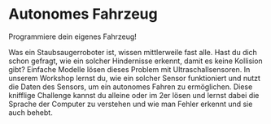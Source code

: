 # Autonomes Fahrzeug

﻿Programmiere dein eigenes Fahrzeug!

Was ein Staubsaugerroboter ist, wissen mittlerweile fast alle. Hast du dich schon gefragt, wie ein solcher Hindernisse erkennt, damit es keine Kollision gibt? Einfache Modelle lösen dieses Problem mit Ultraschallsensoren. In unserem Workshop lernst du, wie ein solcher Sensor funktioniert und nutzt die Daten des Sensors, um ein autonomes Fahren zu ermöglichen. Diese knifflige Challenge kannst du alleine oder im 2er lösen und lernst dabei die Sprache der Computer zu verstehen und wie man Fehler erkennt und sie auch behebt.
